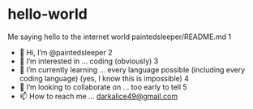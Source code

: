 # hello-world
Me saying hello to the internet world
 paintedsleeper/README.md
1
- 👋 Hi, I’m @paintedsleeper
2
- 👀 I’m interested in ... coding (obviously)
3
- 🌱 I’m currently learning ... every language possible (including every coding language) (yes, I know this is impossible)
4
- 💞️ I’m looking to collaborate on ... too early to tell
5
- 📫 How to reach me ... darkalice49@gmail.com

